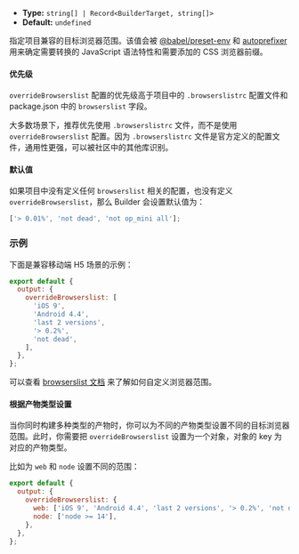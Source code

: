 - **Type:** `string[] | Record<BuilderTarget, string[]>`
- **Default:** `undefined`

指定项目兼容的目标浏览器范围。该值会被 [@babel/preset-env](https://babeljs.io/docs/en/babel-preset-env) 和 [autoprefixer](https://github.com/postcss/autoprefixer) 用来确定需要转换的 JavaScript 语法特性和需要添加的 CSS 浏览器前缀。

#### 优先级

`overrideBrowserslist` 配置的优先级高于项目中的 `.browserslistrc` 配置文件和 package.json 中的 `browserslist` 字段。

大多数场景下，推荐优先使用 `.browserslistrc` 文件，而不是使用 `overrideBrowserslist` 配置。因为 `.browserslistrc` 文件是官方定义的配置文件，通用性更强，可以被社区中的其他库识别。

#### 默认值

如果项目中没有定义任何 `browserslist` 相关的配置，也没有定义 `overrideBrowserslist`，那么 Builder 会设置默认值为：

```js
['> 0.01%', 'not dead', 'not op_mini all'];
```

### 示例

下面是兼容移动端 H5 场景的示例：

```js
export default {
  output: {
    overrideBrowserslist: [
      'iOS 9',
      'Android 4.4',
      'last 2 versions',
      '> 0.2%',
      'not dead',
    ],
  },
};
```

可以查看 [browserslist 文档](https://github.com/browserslist/browserslist) 来了解如何自定义浏览器范围。

#### 根据产物类型设置

当你同时构建多种类型的产物时，你可以为不同的产物类型设置不同的目标浏览器范围。此时，你需要把 `overrideBrowserslist` 设置为一个对象，对象的 key 为对应的产物类型。

比如为 `web` 和 `node` 设置不同的范围：

```js
export default {
  output: {
    overrideBrowserslist: {
      web: ['iOS 9', 'Android 4.4', 'last 2 versions', '> 0.2%', 'not dead'],
      node: ['node >= 14'],
    },
  },
};
```
